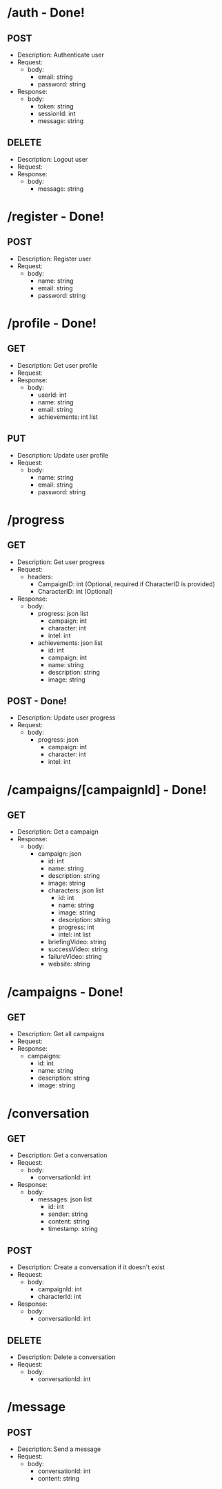 # /auth - Done!
## POST
- Description: Authenticate user
- Request:
    - body:
        - email: string
        - password: string
- Response:
    - body:
        - token: string
        - sessionId: int
        - message: string

## DELETE
- Description: Logout user
- Request:
- Response:
    - body:
        - message: string

# /register - Done!
## POST
- Description: Register user
- Request:
    - body:
        - name: string
        - email: string
        - password: string

# /profile - Done!
## GET
- Description: Get user profile
- Request:
- Response:
    - body:
        - userId: int
        - name: string
        - email: string
        - achievements: int list

## PUT
- Description: Update user profile
- Request:
    - body:
        - name: string
        - email: string
        - password: string

# /progress
## GET
- Description: Get user progress
- Request:
    - headers:
        - CampaignID: int (Optional, required if CharacterID is provided)
        - CharacterID: int (Optional)
- Response:
    - body:
        - progress: json list
            - campaign: int
            - character: int
            - intel: int
        - achievements: json list
            - id: int
            - campaign: int
            - name: string
            - description: string
            - image: string

## POST - Done!
- Description: Update user progress
- Request:
    - body:
        - progress: json
            - campaign: int
            - character: int
            - intel: int

# /campaigns/[campaignId] - Done!
## GET
- Description: Get a campaign
- Response:
    - body:
        - campaign: json
            - id: int
            - name: string
            - description: string
            - image: string
            - characters: json list
                - id: int
                - name: string
                - image: string
                - description: string
                - progress: int
                - intel: int list
            - briefingVideo: string
            - successVideo: string
            - failureVideo: string
            - website: string

# /campaigns - Done!
## GET
- Description: Get all campaigns
- Request:
- Response:
    - campaigns:
        - id: int
        - name: string
        - description: string
        - image: string

# /conversation
## GET
- Description: Get a conversation
- Request:
    - body:
        - conversationId: int
- Response:
    - body:
        - messages: json list
            - id: int
            - sender: string
            - content: string
            - timestamp: string

## POST
- Description: Create a conversation if it doesn't exist
- Request:
    - body:
        - campaignId: int
        - characterId: int
- Response:
    - body:
        - conversationId: int

## DELETE
- Description: Delete a conversation
- Request:
    - body:
        - conversationId: int

# /message
## POST
- Description: Send a message
- Request:
    - body:
        - conversationId: int
        - content: string